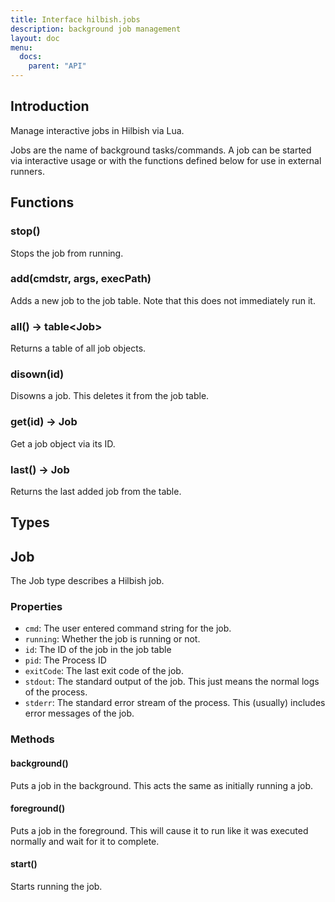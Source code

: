 ```yaml
---
title: Interface hilbish.jobs
description: background job management
layout: doc
menu:
  docs:
    parent: "API"
---
```


## Introduction

Manage interactive jobs in Hilbish via Lua.

Jobs are the name of background tasks/commands. A job can be started via
interactive usage or with the functions defined below for use in external runners.

## Functions
### stop()
Stops the job from running.

### add(cmdstr, args, execPath)
Adds a new job to the job table. Note that this does not immediately run it.

### all() -> table\<<a href="#job" style="text-decoration: none;">Job</a>>
Returns a table of all job objects.

### disown(id)
Disowns a job. This deletes it from the job table.

### get(id) -> <a href="#job" style="text-decoration: none;">Job</a>
Get a job object via its ID.

### last() -> <a href="#job" style="text-decoration: none;">Job</a>
Returns the last added job from the table.

## Types
## Job
The Job type describes a Hilbish job.
### Properties
- `cmd`: The user entered command string for the job.
- `running`: Whether the job is running or not.
- `id`: The ID of the job in the job table
- `pid`: The Process ID
- `exitCode`: The last exit code of the job.
- `stdout`: The standard output of the job. This just means the normal logs of the process.
- `stderr`: The standard error stream of the process. This (usually) includes error messages of the job.

### Methods
#### background()
Puts a job in the background. This acts the same as initially running a job.

#### foreground()
Puts a job in the foreground. This will cause it to run like it was
executed normally and wait for it to complete.

#### start()
Starts running the job.

